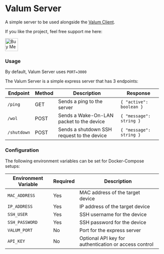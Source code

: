 # Valum Server

A simple server to be used alongside the [Valum Client](https://github.com/Vali-98/Valum-Client).

If you like the project, feel free support me here:

<a href='https://ko-fi.com/W7W7X8T7W' target='_blank'><img height='42' style='border:0px;height:42px;' src='https://storage.ko-fi.com/cdn/kofi6.png?v=6' border='0' alt='Buy Me a Coffee at ko-fi.com' /></a>

### Usage

By default, Valum Server uses `PORT=3000`

The Valum Server is a simple express server that has 3 endpoints:

| Endpoint    | Method | Description                                | Response                |
| ----------- | ------ | ------------------------------------------ | ----------------------- |
| `/ping`     | GET    | Sends a ping to the server                 | `{ "active": boolean }` |
| `/wol`      | POST   | Sends a Wake-On-LAN packet to the device   | `{ "message": string }` |
| `/shutdown` | POST   | Sends a shutdown SSH request to the device | `{ "message": string }` |

### Configuration

The following environment variables can be set for Docker-Compose setups:

| Environment Variable | Required | Description                                           |
| -------------------- | -------- | ----------------------------------------------------- |
| `MAC_ADDRESS`        | Yes      | MAC address of the target device                      |
| `IP_ADDRESS`         | Yes      | IP address of the target device                       |
| `SSH_USER`           | Yes      | SSH username for the device                           |
| `SSH_PASSWORD`       | Yes      | SSH password for the device                           |
| `VALUM_PORT`         | No       | Port for the express server                           |
| `API_KEY`            | No       | Optional API key for authentication or access control |


